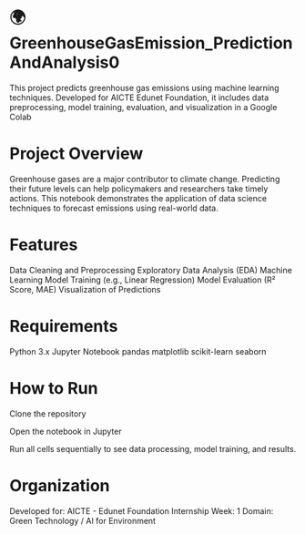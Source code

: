 # 🌍 GreenhouseGasEmission_PredictionAndAnalysis0
This project predicts greenhouse gas emissions using machine learning techniques. Developed for AICTE Edunet Foundation, it includes data preprocessing, model training, evaluation, and visualization in a Google Colab

# Project Overview
Greenhouse gases are a major contributor to climate change. Predicting their future levels can help policymakers and researchers take timely actions. This notebook demonstrates the application of data science techniques to forecast emissions using real-world data.

# Features
Data Cleaning and Preprocessing
Exploratory Data Analysis (EDA)
Machine Learning Model Training (e.g., Linear Regression)
Model Evaluation (R² Score, MAE)
Visualization of Predictions

# Requirements
Python 3.x
Jupyter Notebook
pandas
matplotlib
scikit-learn
seaborn

#  How to Run
Clone the repository

Open the notebook in Jupyter

Run all cells sequentially to see data processing, model training, and results.

# Organization
Developed for: AICTE - Edunet Foundation Internship
Week: 1
Domain: Green Technology / AI for Environment

